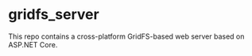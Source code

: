 gridfs_server
=================

This repo contains a cross-platform GridFS-based web server based on ASP.NET Core.
